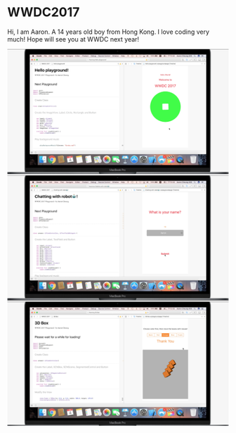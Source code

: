 # WWDC2017
Hi, I am Aaron. A 14 years old boy from Hong Kong. I love coding very much! Hope will see you at WWDC next year!

![ScreenShot](螢幕快照%202017-07-07%20下午4.52.48.png)
![ScreenShot](螢幕快照%202017-07-07%20下午5.00.11.png)
![ScreenShot](螢幕快照%202017-07-07%20下午5.00.41.png)
